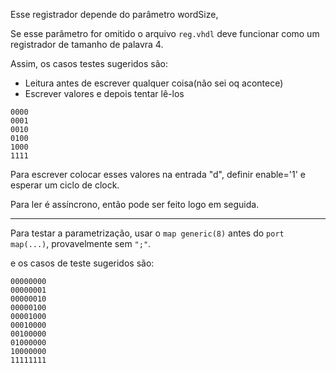Esse registrador depende do parâmetro wordSize, 

Se esse parâmetro for omitido o arquivo `reg.vhdl` deve funcionar como um registrador de tamanho de palavra 4.

Assim, os casos testes sugeridos são:

- Leitura antes de escrever qualquer coisa(não sei oq acontece)
- Escrever valores e depois tentar lê-los

```plaintext
0000
0001
0010
0100
1000
1111
```

Para escrever colocar esses valores na entrada "d", definir enable='1' e esperar um ciclo de clock.

Para ler é assíncrono, então pode ser feito logo em seguida.

---

Para testar a parametrização, usar o `map generic(8)` antes do `port map(...)`, provavelmente sem `";"`.

e os casos de teste sugeridos são:

```plaintext
00000000
00000001
00000010
00000100
00001000
00010000
00100000
01000000
10000000
11111111
```
